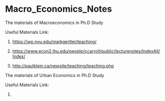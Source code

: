 # Macro_Economics_Notes
The materials of Macroeconomics in Ph.D Study

Useful Materials Link:

1) https://wp.nyu.edu/markgertler/teaching/

2) https://www.econ2.jhu.edu/people/ccarroll/public/lecturenotes/IndexAll/Index/

3) http://paulklein.ca/newsite/teaching/teaching.php

The materials of Urban Economics in Ph.D Study

Useful Materials Link:

1) 
